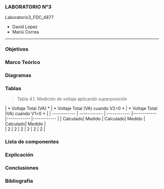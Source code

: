 
### LABORATORIO N°3

Laboratorio3_FDC_4877

- David López	
- Mariú Correa	
------------

### Objetivos 


### Marco Teórico



### Diagramas


### Tablas

> Tabla 4.1. Medición de voltaje aplicando superposición 


| * Voltaje Total (VA) * | * Voltaje Total (VA) cuando V2=0 * | * Voltaje Total (VA) cuando V1=0 * |
| ------------ | ------------ | ------------ |------------ |------------ |------------ |
| Calculado| Medido | Calculado| Medido | Calculado| Medido |	
|     2     |   2    |   2       |   2    |     2     |   2    |	


### Lista de componentes
 

### Explicación


### Conclusiones


### Bibliografía

